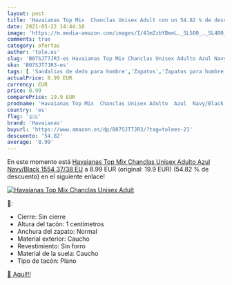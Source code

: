 ```yaml
---
layout: post
title: 'Havaianas Top Mix  Chanclas Unisex Adult con un 54.82 % de descuento'
date: 2021-05-22 14:44:18
image: 'https://m.media-amazon.com/images/I/41mZzbYBmeL._SL500_._SL400_.jpg'
comments: true
category: ofertas
author: 'tole.es'
slug: 'B07SJT7JR3-es Havaianas Top Mix Chanclas Unisex Adulto Azul Navy/Black...'
sku: 'B07SJT7JR3-es'
tags: [ 'Sandalias de dedo para hombre','Zapatos','Zapatos para hombre','Zapatos y complementos','chanclas','havaianas', ]
actualPrice: 8.99 EUR
currency: EUR
price: 8.99
comparePrice: 19.9 EUR
prodname: 'Havaianas Top Mix  Chanclas Unisex Adulto  Azul  Navy/Black 1554   37/38 EU'
country: 'es'
flag: '🇪🇸'
brand: 'Havaianas'
buyurl: 'https://www.amazon.es/dp/B07SJT7JR3/?tag=tolees-21'
descuento: '54.82'
average: '8.99'
---
```


En este momento está [Havaianas Top Mix  Chanclas Unisex Adulto  Azul  Navy/Black 1554   37/38 EU](https://www.amazon.es/dp/B07SJT7JR3/?tag=tolees-21) a 8.99 EUR (original: 19.9 EUR) (54.82 %  de descuento) en el siguiente enlace!

[![Havaianas Top Mix  Chanclas Unisex Adult](https://m.media-amazon.com/images/I/41mZzbYBmeL._SL500_._SL400_.jpg)](https://www.amazon.es/dp/B07SJT7JR3/?tag=tolees-21)

🔎:

- Cierre: Sin cierre
- Altura del tacón: 1 centímetros
- Anchura del zapato: Normal
- Material exterior: Caucho
- Revestimiento: Sin forro
- Material de la suela: Caucho
- Tipo de tacón: Plano

[🛒 Aquí!!!](https://www.amazon.es/dp/B07SJT7JR3/?tag=tolees-21)
